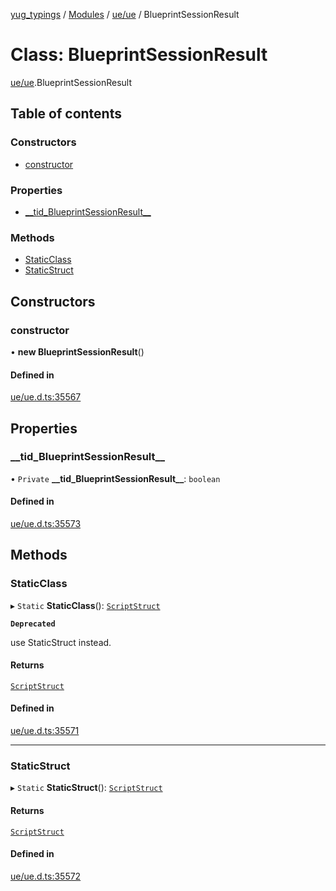[yug_typings](../README.md) / [Modules](../modules.md) / [ue/ue](../modules/ue_ue.md) / BlueprintSessionResult

# Class: BlueprintSessionResult

[ue/ue](../modules/ue_ue.md).BlueprintSessionResult

## Table of contents

### Constructors

- [constructor](ue_ue.BlueprintSessionResult.md#constructor)

### Properties

- [\_\_tid\_BlueprintSessionResult\_\_](ue_ue.BlueprintSessionResult.md#__tid_blueprintsessionresult__)

### Methods

- [StaticClass](ue_ue.BlueprintSessionResult.md#staticclass)
- [StaticStruct](ue_ue.BlueprintSessionResult.md#staticstruct)

## Constructors

### constructor

• **new BlueprintSessionResult**()

#### Defined in

[ue/ue.d.ts:35567](https://github.com/YugMetaverse/yug_typings/blob/25cad34/ue/ue.d.ts#L35567)

## Properties

### \_\_tid\_BlueprintSessionResult\_\_

• `Private` **\_\_tid\_BlueprintSessionResult\_\_**: `boolean`

#### Defined in

[ue/ue.d.ts:35573](https://github.com/YugMetaverse/yug_typings/blob/25cad34/ue/ue.d.ts#L35573)

## Methods

### StaticClass

▸ `Static` **StaticClass**(): [`ScriptStruct`](ue_ue.ScriptStruct.md)

**`Deprecated`**

use StaticStruct instead.

#### Returns

[`ScriptStruct`](ue_ue.ScriptStruct.md)

#### Defined in

[ue/ue.d.ts:35571](https://github.com/YugMetaverse/yug_typings/blob/25cad34/ue/ue.d.ts#L35571)

___

### StaticStruct

▸ `Static` **StaticStruct**(): [`ScriptStruct`](ue_ue.ScriptStruct.md)

#### Returns

[`ScriptStruct`](ue_ue.ScriptStruct.md)

#### Defined in

[ue/ue.d.ts:35572](https://github.com/YugMetaverse/yug_typings/blob/25cad34/ue/ue.d.ts#L35572)
